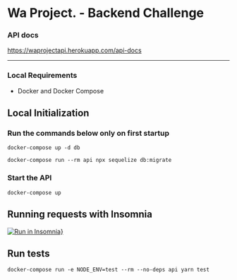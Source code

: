 # Wa Project. - Backend Challenge

### API docs

https://waprojectapi.herokuapp.com/api-docs

-- --

### Local Requirements

- Docker and Docker Compose

## **Local Initialization**

### Run the commands below only on first startup

```
docker-compose up -d db

docker-compose run --rm api npx sequelize db:migrate
```

### Start the API

```
docker-compose up
```

## **Running requests with Insomnia**

[![Run in Insomnia}](https://insomnia.rest/images/run.svg)](https://insomnia.rest/run/?label=Wa%20Project%20API&uri=https%3A%2F%2Fgist.githubusercontent.com%2FGabrielCC163%2Fcad5585422be49dc0ea4e08b69f08ae7%2Fraw%2Fb426c3c018a9593c07ed0bd5cdb00e9723b16095%2Fwa_project_api_requests.json)
## **Run tests**

```
docker-compose run -e NODE_ENV=test --rm --no-deps api yarn test
```
